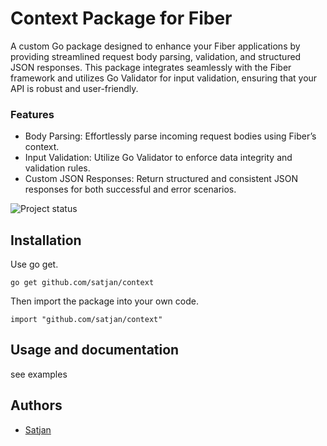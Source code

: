 # Context Package for Fiber
A custom Go package designed to enhance your Fiber applications by providing streamlined request body parsing, validation, and structured JSON responses. This package integrates seamlessly with the Fiber framework and utilizes Go Validator for input validation, ensuring that your API is robust and user-friendly.

### Features
- Body Parsing: Effortlessly parse incoming request bodies using Fiber’s context.
- Input Validation: Utilize Go Validator to enforce data integrity and validation rules.
- Custom JSON Responses: Return structured and consistent JSON responses for both successful and error scenarios.

![Project status](https://img.shields.io/badge/version-1.0.1-green.svg)

## Installation

Use go get.

	go get github.com/satjan/context

Then import the package into your own code.

	import "github.com/satjan/context"

## Usage and documentation

see examples

## Authors
- [Satjan](https://github.com/satjan)